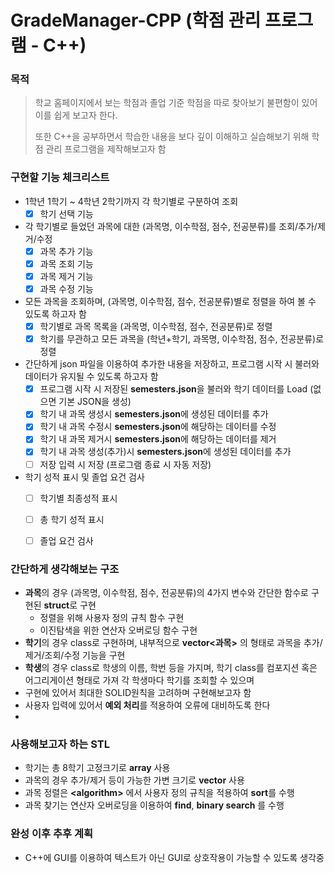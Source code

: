 # GradeManager-CPP (학점 관리 프로그램 - C++)

### 목적
> 학교 홈페이지에서 보는 학점과 졸업 기준 학점을 따로 찾아보기 불편함이 있어 이를 쉽게 보고자 한다.
> 
> 또한 C++을 공부하면서 학습한 내용을 보다 깊이 이해하고 실습해보기 위해 학점 관리 프로그램을 제작해보고자 함

### 구현할 기능 체크리스트
- 1학년 1학기 ~ 4학년 2학기까지 각 학기별로 구분하여 조회
  - [x] 학기 선택 기능
- 각 학기별로 들었던 과목에 대한 (과목명, 이수학점, 점수, 전공분류)를 조회/추가/제거/수정
  - [x] 과목 추가 기능
  - [x] 과목 조회 기능
  - [x] 과목 제거 기능
  - [x] 과목 수정 기능
- 모든 과목을 조회하며, (과목명, 이수학점, 점수, 전공분류)별로 정렬을 하여 볼 수 있도록 하고자 함
  - [x] 학기별로 과목 목록을 (과목명, 이수학점, 점수, 전공분류)로 정렬
  - [x] 학기를 무관하고 모든 과목을 (학년+학기, 과목명, 이수학점, 점수, 전공분류)로 정렬
- 간단하게 json 파일을 이용하여 추가한 내용을 저장하고, 프로그램 시작 시 불러와 데이터가 유지될 수 있도록 하고자 함
  - [x] 프로그램 시작 시 저장된 **semesters.json**을 불러와 학기 데이터를 Load (없으면 기본 JSON을 생성)
  - [x] 학기 내 과목 생성시 **semesters.json**에 생성된 데이터를 추가
  - [x] 학기 내 과목 수정시 **semesters.json**에 해당하는 데이터를 수정
  - [x] 학기 내 과목 제거시 **semesters.json**에 해당하는 데이터를 제거
  - [x] 학기 내 과목 생성(추가)시 **semesters.json**에 생성된 데이터를 추가
  - [ ] 저장 입력 시 저장 (프로그램 종료 시 자동 저장)
- 학기 성적 표시 및 졸업 요건 검사
  - [ ] 학기별 최종성적 표시
  - [ ] 총 학기 성적 표시
  - [ ] 졸업 요건 검사



### 간단하게 생각해보는 구조
- **과목**의 경우 (과목명, 이수학점, 점수, 전공분류)의 4가지 변수와 간단한 함수로 구현된 **struct**로 구현
  - 정렬을 위해 사용자 정의 규칙 함수 구현
  - 이진탐색을 위한 연산자 오버로딩 함수 구현
- **학기**의 경우 class로 구현하며, 내부적으로 **vector\<과목\>** 의 형태로 과목을 추가/제거/조회/수정 기능을 구현
- **학생**의 경우 class로 학생의 이름, 학번 등을 가지며, 학기 class를 컴포지션 혹은 어그리게이션 형태로 가져 각 학생마다 학기를 조회할 수 있으며
- 구현에 있어서 최대한 SOLID원칙을 고려하며 구현해보고자 함
- 사용자 입력에 있어서 **예외 처리**를 적용하여 오류에 대비하도록 한다
- 

### 사용해보고자 하는 STL
- 학기는 총 8학기 고정크기로 **array** 사용
- 과목의 경우 추가/제거 등이 가능한 가변 크기로 **vector** 사용
- 과목 정렬은 **\<algorithm\>** 에서 사용자 정의 규칙을 적용하여 **sort**를 수행
- 과목 찾기는 연산자 오버로딩을 이용하여 **find**, **binary search** 를 수행


### 완성 이후 추후 계획
- C++에 GUI를 이용하여 텍스트가 아닌 GUI로 상호작용이 가능할 수 있도록 생각중
